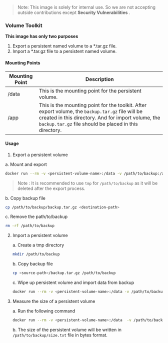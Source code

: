 > Note: This image is solely for internal use. So we are not accepting outside contributions except **Security Vulnerabilities** . 

### Volume Toolkit

**This image has only two purposes**
1. Export a persistent named volume to a *.tar.gz file.
2. Import a *.tar.gz file to a persistent named volume.

#### Mounting Points

| Mounting Point | Description |
| --- | --- |
| /data | This is the mounting point for the persistent volume. |
| /app | This is the mounting point for the toolkit. After export volume, the `backup.tar.gz` file will be created in this directory. And for import volume, the `backup.tar.gz` file should be placed in this directory. |

#### Usage

1. Export a persistent volume

  a. Mount and export
   ```bash
   docker run --rm -v <persistent-volume-name>:/data -v /path/to/backup:/app ghcr.io/swiftwave-org/volume-toolkit export
   ```
   > Note : It is recommended to use `tmp` for `/path/to/backup` as it will be deleted after the export process.

   b. Copy backup file
   ```bash
   cp /path/to/backup/backup.tar.gz <destination-path>
   ```
   c. Remove the path/to/backup
   ```bash
   rm -rf /path/to/backup
   ```

2. Import a persistent volume

   a. Create a tmp directory
   ```bash
   mkdir /path/to/backup
   ```
   b. Copy backup file
   ```bash
   cp <source-path>/backup.tar.gz /path/to/backup
   ```
   c. Wipe up persistent volume and import data from backup
   ```bash
   docker run --rm -v <persistent-volume-name>:/data -v /path/to/backup:/app ghcr.io/swiftwave-org/volume-toolkit import
   ```

3. Measure the size of a persistent volume

   a. Run the following command
   ```bash
   docker run --rm -v <persistent-volume-name>:/data  -v /path/to/backup:/app volume-toolkit size
   ```
   b. The size of the persistent volume will be written in `/path/to/backup/size.txt` file in bytes format.
